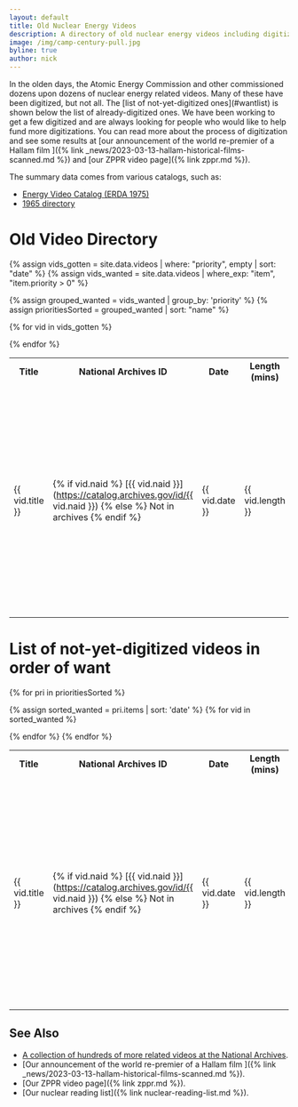 ```yaml
---
layout: default
title: Old Nuclear Energy Videos
description: A directory of old nuclear energy videos including digitization status and efforts
image: /img/camp-century-pull.jpg
byline: true
author: nick
---
```

<div class="row">
<div class="col-md-12" markdown="1">
In the olden days, the Atomic Energy Commission and other commissioned dozens
upon dozens of nuclear energy related videos. Many of these have been digitized,
but not all. The [list of not-yet-digitized ones](#wantlist) is shown below the list of
already-digitized ones.  We have been working to get a few digitized and are
always looking for people who would like to help fund more digitizations. 
You can read more about the process of digitization and see some results at [our
announcement of the world re-premier of a Hallam film ]({% link
_news/2023-03-13-hallam-historical-films-scanned.md %}) and [our ZPPR video
page]({% link zppr.md %}).

The summary data comes from various catalogs, such as:
* [Energy Video Catalog (ERDA 1975)](https://www.google.com/books/edition/Energy_Films_Catalog/8CKtsJ7XNwcC?hl=en&gbpv=1&dq=%22ATOM+AND+THE+MAN+ON+THE+MOON%22&pg=PA14&printsec=frontcover)
* [1965 directory](https://archive.org/details/16mmfilmcombined00usatrich/mode/2up?view=theater)

# Old Video Directory


<table class="table table-striped">
<tr>
<th>Title</th>
<th>National Archives ID</th>
<th>Date</th>
<th>Length (mins)</th>
<th>Color</th>
<th>Description</th>
<th>Notes</th>
<th>Links</th>
</tr>

{% assign vids_gotten = site.data.videos | where: "priority", empty  | sort: "date" %}
{% assign vids_wanted = site.data.videos | where_exp: "item", "item.priority > 0" %}

{% assign grouped_wanted = vids_wanted | group_by: 'priority' %}
{% assign prioritiesSorted = grouped_wanted | sort: "name" %}

{% for vid in vids_gotten %}

<tr>

<td>{{ vid.title }}</td>
<td markdown="1">

{% if vid.naid %}
[{{ vid.naid }}](https://catalog.archives.gov/id/{{ vid.naid }})
{% else %}
Not in archives
{% endif %}

</td>
<td>{{ vid.date }}</td>
<td>{{ vid.length }}</td>
<td>{% if vid.color %}Y{% else %}N{% endif %}</td>
<td>{{ vid.description|truncate: 900 }}</td>
<td>{{ vid.notes }}</td>
<td markdown="1">

{% if vid.links %}
{% for link in vid.links %}
[{{ link.name }}]({{ link.url }}) 
{% if link.notes %}
({{ link.notes }})
{% endif %}
{% endfor %}
{% endif %}

</td>
</tr>

{% endfor %}
</table>

# <a name="wantlist"></a> List of not-yet-digitized videos in order of want

<table class="table table-striped">
<tr>
<th>Title</th>
<th>National Archives ID</th>
<th>Date</th>
<th>Length (mins)</th>
<th>Color</th>
<th>Description</th>
<th>Status</th>
<th>Notes</th>
<th>Links</th>
</tr>

{% for pri in prioritiesSorted %}

{% assign sorted_wanted = pri.items | sort: 'date' %}
{% for vid in sorted_wanted %}

<tr>

<td>{{ vid.title }}</td>
<td markdown="1">

{% if vid.naid %}
[{{ vid.naid }}](https://catalog.archives.gov/id/{{ vid.naid }})
{% else %}
Not in archives
{% endif %}

</td>
<td>{{ vid.date }}</td>
<td>{{ vid.length }}</td>
<td>{% if vid.color %}Y{% else %}N{% endif %}</td>
<td>{{ vid.description|truncate: 900 }}</td>
<td>{{ vid.status }}</td>
<td>{{ vid.notes }}</td>
<td markdown="1">

{% if vid.links %}
{% for link in vid.links %}
[{{ link.name }}]({{ link.url }}) 
{% if link.notes %}
({{ link.notes }})
{% endif %}
{% endfor %}
{% endif %}

</td>
</tr>

{% endfor %}
{% endfor %}
</table>


## See Also

* [A collection of hundreds of more related videos at the National Archives](https://catalog.archives.gov/search-within/88086).
* [Our announcement of the world re-premier of a Hallam film ]({% link _news/2023-03-13-hallam-historical-films-scanned.md %}).
* [Our ZPPR video page]({% link zppr.md %}).
* [Our nuclear reading list]({% link nuclear-reading-list.md %}).
</div>
</div>
